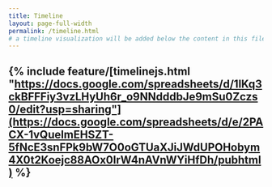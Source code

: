 ```yaml
---
title: Timeline
layout: page-full-width
permalink: /timeline.html
# a timeline visualization will be added below the content in this file
---
```


## {% include feature/[timelinejs.html "https://docs.google.com/spreadsheets/d/1lKq3ckBFFFiy3vzLHyUh6r_o9NNdddbJe9mSu0Zczs0/edit?usp=sharing"](https://docs.google.com/spreadsheets/d/e/2PACX-1vQueImEHSZT-5fNcE3snFPk9bW7O0oGTUaXJiJWdUPOHobym4X0t2Koejc88AOx0IrW4nAVnWYiHfDh/pubhtml) %}
